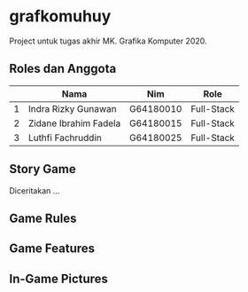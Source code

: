 # grafkomuhuy
Project untuk tugas akhir MK. Grafika Komputer 2020.



## Roles dan Anggota
<table>
    <thead>
        <tr>
            <th></th>
            <th>Nama</th>
            <th>Nim</th>
            <th>Role</th>
        </tr>
    </thead>
    <tbody>
        <tr>
            <td>1</td>
            <td>Indra Rizky Gunawan</td>
            <td>G64180010</td>
            <td>Full-Stack</td>
        </tr>
        <tr>
            <td>2</td>
            <td>Zidane Ibrahim Fadela</td>
            <td>G64180015</td>
            <td>Full-Stack</td>
        </tr>
        <tr>
            <td>3</td>
            <td>Luthfi Fachruddin</td>
            <td>G64180025</td>
            <td>Full-Stack</td>
        </tr>
    </tbody>
</table>

## Story Game
Diceritakan ...

## Game Rules

## Game Features

## In-Game Pictures
